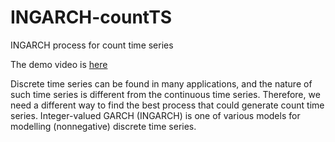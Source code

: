 # INGARCH-countTS
INGARCH process for count time series

The demo video is [here](https://youtu.be/89e2Nley1uo)

Discrete time series can be found in many applications, and the nature of such time series is different from the continuous time series. Therefore, we need a different way to find the best process that could generate count time series. Integer-valued GARCH (INGARCH) is one of various models for modelling (nonnegative) discrete time series.
